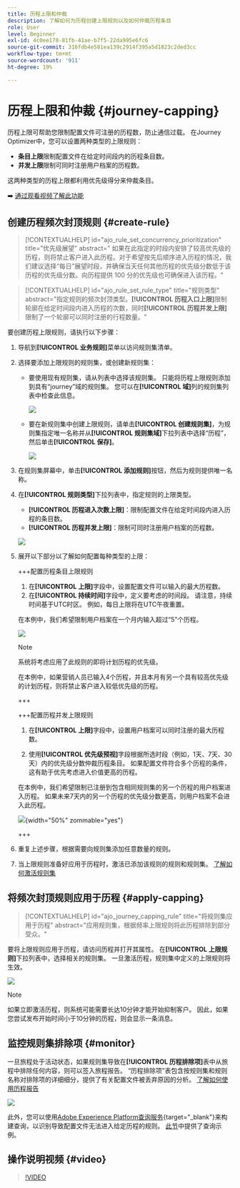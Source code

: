 ```yaml
---
title: 历程上限和仲裁
description: 了解如何为历程创建上限规则以及如何仲裁历程条目
role: User
level: Beginner
exl-id: 4c0ee178-81fb-41ae-b7f5-22da995e6fc6
source-git-commit: 316fdb4e581ea139c2914f395a5d1823c2ded3cc
workflow-type: tm+mt
source-wordcount: '911'
ht-degree: 19%

---
```


# 历程上限和仲裁 {#journey-capping}

历程上限可帮助您限制配置文件可注册的历程数，防止通信过载。 在Journey Optimizer中，您可以设置两种类型的上限规则：

* **条目上限**&#x200B;限制配置文件在给定时间段内的历程条目数。
* **并发上限**&#x200B;限制可同时注册用户档案的历程数。

这两种类型的历程上限都利用优先级得分来仲裁条目。

➡️ [通过观看视频了解此功能](#video)

## 创建历程频次封顶规则 {#create-rule}

>[!CONTEXTUALHELP]
>id="ajo_rule_set_concurrency_prioritization"
>title="优先级展望"
>abstract=" 如果在此指定的时段内安排了较高优先级的历程，则将禁止客户进入此历程。对于希望按先后顺序进入历程的情况，我们建议选择“每日”展望时段，并确保当天任何其他历程的优先级分数低于该历程的优先级分数。向历程提供 100 分的优先级也可确保进入该历程。"

>[!CONTEXTUALHELP]
>id="ajo_rule_set_rule_type"
>title="规则类型"
>abstract="指定规则的频次封顶类型。**[!UICONTROL 历程入口上限]**&#x200B;限制轮廓在给定时间段内进入历程的次数，同时&#x200B;**[!UICONTROL 历程并发上限]**&#x200B;限制了一个轮廓可以同时注册的行程数量。"

要创建历程上限规则，请执行以下步骤：

1. 导航到&#x200B;**[!UICONTROL 业务规则]**&#x200B;菜单以访问规则集清单。

1. 选择要添加上限规则的规则集，或创建新规则集：

   * 要使用现有规则集，请从列表中选择该规则集。 只能将历程上限规则添加到具有“journey”域的规则集。 您可以在&#x200B;**[!UICONTROL 域]**&#x200B;列的规则集列表中检查此信息。

     ![](assets/journey-capping-list.png)

   * 要在新规则集中创建上限规则，请单击&#x200B;**[!UICONTROL 创建规则集]**，为规则集指定唯一名称并从&#x200B;**[!UICONTROL 规则集域]**&#x200B;下拉列表中选择“历程”，然后单击&#x200B;**[!UICONTROL 保存]**。

     ![](assets/journey-capping-rule-set.png)

1. 在规则集屏幕中，单击&#x200B;**[!UICONTROL 添加规则]**&#x200B;按钮，然后为规则提供唯一名称。

1. 在&#x200B;**[!UICONTROL 规则类型]**&#x200B;下拉列表中，指定规则的上限类型。

   * **[!UICONTROL 历程进入次数上限]**：限制配置文件在给定时间段内进入历程的条目数。
   * **[!UICONTROL 历程并发上限]**：限制可同时注册用户档案的历程数。

   ![](assets/journey-capping-concurrency.png)

1. 展开以下部分以了解如何配置每种类型的上限：

   +++配置历程条目上限规则

   1. 在&#x200B;**[!UICONTROL 上限]**&#x200B;字段中，设置配置文件可以输入的最大历程数。
   1. 在&#x200B;**[!UICONTROL 持续时间]**&#x200B;字段中，定义要考虑的时间段。 请注意，持续时间基于UTC时区。 例如，每日上限将在UTC午夜重置。

   在本例中，我们希望限制用户档案在一个月内输入超过“5”个历程。

   ![](assets/journey-capping-entry-example.png)

   >[!NOTE]
   >
   >系统将考虑应用了此规则的即将计划历程的优先级。
   >
   >在本例中，如果营销人员已输入4个历程，并且本月有另一个具有较高优先级的计划历程，则将禁止客户进入较低优先级的历程。

   +++

   +++配置历程并发上限规则 

   1. 在&#x200B;**[!UICONTROL 上限]**&#x200B;字段中，设置用户档案可以同时注册的最大历程数。

   1. 使用&#x200B;**[!UICONTROL 优先级预视]**&#x200B;字段根据所选时段（例如，1天、7天、30天）内的优先级分数仲裁历程条目。 如果配置文件符合多个历程的条件，这有助于优先考虑进入价值更高的历程。

   在本例中，我们希望限制已注册到包含相同规则集的另一个历程的用户档案进入历程。 如果未来7天内的另一个历程的优先级分数更高，则用户档案不会进入此历程。

   ![](assets/journey-capping-concurrency-example.png){width="50%" zommable="yes"}

   +++

1. 重复上述步骤，根据需要向规则集添加任意数量的规则。

1. 当上限规则准备好应用于历程时，激活已添加该规则的规则和规则集。 [了解如何激活规则集](../conflict-prioritization/rule-sets.md#create)

## 将频次封顶规则应用于历程 {#apply-capping}

>[!CONTEXTUALHELP]
>id="ajo_journey_capping_rule"
>title="将规则集应用于历程"
>abstract="应用规则集，根据频率上限规则将此历程排除到部分受众。"

要将上限规则应用于历程，请访问历程并打开其属性。 在&#x200B;**[!UICONTROL 上限规则]**&#x200B;下拉列表中，选择相关的规则集。 一旦激活历程，规则集中定义的上限规则将生效。

![](assets/journey-capping-apply.png)

>[!NOTE]
>
>如果立即激活历程，则系统可能需要长达10分钟才能开始抑制客户。 因此，如果您尝试发布开始时间小于10分钟的历程，则会显示一条消息。

## 监控规则集排除项 {#monitor}

一旦旅程处于活动状态，如果规则集导致在&#x200B;**[!UICONTROL 历程排除项]**&#x200B;表中从旅程中排除任何内容，则可以签入旅程报告。 “历程排除项”表包含按规则集和规则名称对排除项的详细细分，提供了有关配置文件被丢弃原因的分析。 [了解如何使用历程报告](../reports/journey-global-report-cja.md)

![](assets/journey-report.png)

此外，您可以使用[Adobe Experience Platform查询服务](https://experienceleague.adobe.com/docs/experience-platform/query/api/getting-started.html?lang=zh-Hans){target="_blank"}来构建查询，以识别导致配置文件无法进入给定历程的规则。 [此节](../reports/query-examples.md#common-queries)中提供了查询示例。

## 操作说明视频 {#video}

>[!VIDEO](https://video.tv.adobe.com/v/3435530?quality=12)

